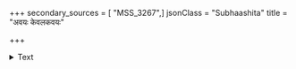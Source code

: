 +++
secondary_sources = [ "MSS_3267",]
jsonClass = "Subhaashita"
title = "अवयः केवलकवयः"

+++

<details><summary>Text</summary>

अवयः केवलकवयः कीराः स्युः केवलं धीराः।  
वीराः पण्डितकवयस् तानवमन्ता तु केवलं गवयः॥
</details>
